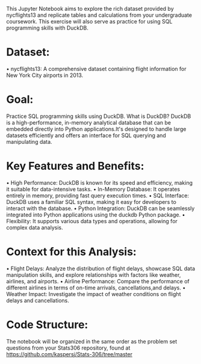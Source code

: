 This Jupyter Notebook aims to explore the rich dataset provided by nycflights13 and replicate tables and calculations from your undergraduate coursework. This exercise will also serve as practice for using SQL programming skills with DuckDB.
# Dataset:
•	nycflights13: A comprehensive dataset containing flight information for New York City airports in 2013.
# Goal:
Practice SQL programming skills using DuckDB.
What is DuckDB?
DuckDB is a high-performance, in-memory analytical database that can be embedded directly into Python applications.It's designed to handle large datasets efficiently and offers an interface for SQL querying and manipulating data.
# Key Features and Benefits:
•	High Performance: DuckDB is known for its speed and efficiency, making it suitable for data-intensive tasks.
•	In-Memory Database: It operates entirely in memory, providing fast query execution times.
•	SQL Interface: DuckDB uses a familiar SQL syntax, making it easy for developers to interact with the database.
•	Python Integration: DuckDB can be seamlessly integrated into Python applications using the duckdb Python package.
•	Flexibility: It supports various data types and operations, allowing for complex data analysis.
# Context for this Analysis:
•	Flight Delays: Analyze the distribution of flight delays, showcase SQL data manipulation skills, and explore relationships with factors like weather, airlines, and airports.
•	Airline Performance: Compare the performance of different airlines in terms of on-time arrivals, cancellations,and delays.
•	Weather Impact: Investigate the impact of weather conditions on flight delays and cancellations.
# Code Structure:
The notebook will be organized in the same order as the problem set questions from your Stats306 repository, found at https://github.com/kaspersj/Stats-306/tree/master

